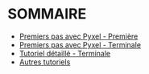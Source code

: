 # SOMMAIRE

* [Premiers pas avec Pyxel - Première](/DOCUMENTATION/PYTHON/TUTORIELS/1-premiers-pas-avec-pyxel-premiere/)
* [Premiers pas avec Pyxel - Terminale](/DOCUMENTATION/PYTHON/TUTORIELS/2-premiers-pas-avec-pyxel-terminale/)
* [Tutoriel détaillé - Terminale](/DOCUMENTATION/PYTHON/TUTORIELS/3-tutoriel-detaille-terminale/)
* [Autres tutoriels](/DOCUMENTATION/PYTHON/TUTORIELS/autres-tutoriels)